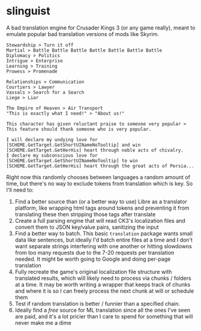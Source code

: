 # slinguist

A bad translation engine for Crusader Kings 3 (or any game really), meant to emulate popular bad translation versions of mods like Skyrim.

```
Stewardship > Turn it off
Martial > Battle Battle Battle Battle Battle Battle Battle
Diplomacy > Politics
Intrigue > Enterprise
Learning > Training
Prowess > Promenade

Relationships > Communication
Courtiers > Lawyer
Vassals > Search for a Search
Liege > Liar

The Empire of Heaven > Air Transport
"This is exactly what I need!" > "About us!"

This character has given reluctant praise to someone very popular > This feature should thank someone who is very popular.
```

```
I will declare my undying love for [SCHEME.GetTarget.GetShortUINameNoTooltip] and win [SCHEME.GetTarget.GetHerHis] heart through noble acts of chivalry.
I declare my subconscious love for [SCHEME.GetTarget.GetShortUINameNoTooltip] to win [SCHEME.GetTarget.GetHerHis] heart through the great acts of Persia...
```

Right now this randomly chooses between languages a random amount of time, but there's no way to exclude tokens from translation which is key. So I'll need to:

1. Find a better source than (or a better way to use) Libre as a translator platform, like wrapping html tags around tokens and preventing it from translating these then stripping those tags after translate
2. Create a full parsing engine that will read CK3's localization files and convert them to JSON key/value pairs, sanitizing the input
3. Find a better way to batch. This basic `translation` package wants small data like sentences, but ideally I'd batch entire files at a time and I don't want separate strings interfering with one another or hitting slowdowns from too many requests due to the 7-20 requests per translation needed. It might be worth going to Google and doing per-page translation
4. Fully recreate the game's original localization file structure with translated results, which will likely need to process via chunks / folders at a time. It may be worth writing a wrapper that keeps track of chunks and where it is so I can freely process the next chunk at will or schedule them
5. Test if random translation is better / funnier than a specified chain.
6. Ideally find a _free_ source for ML translation since all the ones I've seen are paid, and it's a lot pricier than I care to spend for something that will never make me a dime
